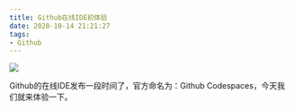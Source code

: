 ```yaml
---
title: Github在线IDE初体验
date: 2020-10-14 21:21:27
tags:
- Github
---
```


![](https://cdn.jsdelivr.net/gh/kitety/blog_img/img/20201014212657.png)

Github的在线IDE发布一段时间了，官方命名为：Github Codespaces，今天我们就来体验一下。

<!-- more -->